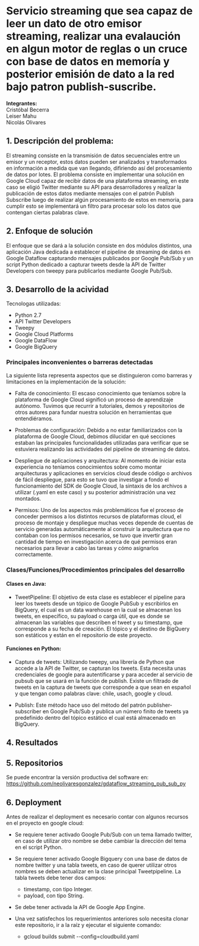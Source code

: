 # **Servicio streaming que sea capaz de leer un dato de otro emisor streaming, realizar una evalaución en algun motor de reglas o un cruce con base de datos en memoría y posterior emisión de dato a la red bajo patron publish-suscribe.**

**Integrantes:** <br />
Cristóbal Becerra <br />
Leiser Mahu<br />
Nicolás Olivares <br />

## 1. Descripción del problema:

El streaming consiste en la transmisión de datos secuenciales entre un emisor y un receptor, estos datos pueden ser analizados y transformados en información a medida que van llegando, difiriendo así del procesamiento de datos por lotes.
El problema consiste en implementar una solución en Google Cloud capaz de recibir datos de una plataforma streaming, en este caso se eligió Twitter mediante su API para desarrolladores y realizar la publicación de estos datos mediante mensajes con el patrón Publish Subscribe luego de realizar algún procesamiento de estos en memoria, para cumplir esto se implementará un filtro para procesar solo los datos que contengan ciertas palabras clave.

## 2. Enfoque de solución

El enfoque que se dará a la solución consiste en dos módulos distintos, una aplicación Java dedicada a establecer el pipeline de streaming de datos en Google Dataflow capturando mensajes publicados por Google Pub/Sub y un script Python dedicado a capturar tweets desde la API de Twitter Developers con tweepy para publicarlos mediante Google Pub/Sub.

## 3. Desarrollo de la acividad

Tecnologas utilizadas:

- Python 2.7 <br />
- API Twitter Developers <br />
- Tweepy <br />
- Google Cloud Platforms <br />
- Google DataFlow <br />
- Google BigQuery <br />


### Principales inconvenientes o barreras detectadas

La siguiente lista representa aspectos que se distinguieron como barreras y limitaciones en la implementación de la solución:

- Falta de conocimiento: El escaso conocimiento que teníamos sobre la plataforma de Google Cloud significó un proceso de aprendizaje autónomo. Tuvimos que recurrir a tutoriales, demos y repositorios de otros autores para fundar nuestra solución en herramientas que entendiéramos.

- Problemas de configuración: Debido a no estar familiarizados con la plataforma de Google Cloud, debimos dilucidar en qué secciones estaban las principales funcionalidades utilizadas para verificar que se estuviera realizando las actividades del pipeline de streaming de datos.

- Despliegue de aplicaciones y arquitectura: Al momento de iniciar esta experiencia no teníamos conocimientos sobre como montar arquitecturas y aplicaciones en servicios cloud desde código o archivos de fácil despliegue, para esto se tuvo que investigar a fondo el funcionamiento del SDK de Google Cloud, la sintaxis de los archivos a utilizar (.yaml en este caso) y su posterior administración una vez montados.
 
- Permisos: Uno de los aspectos más problemáticos fue el proceso de conceder permisos a los distintos recursos de plataformas cloud, el proceso de montaje y despliegue muchas veces depende de cuentas de servicio generadas automáticamente al construir la arquitectura que no contaban con los permisos necesarios, se tuvo que invertir gran cantidad de tiempo en investigación acerca de qué permisos eran necesarios para llevar a cabo las tareas y cómo asignarlos correctamente.

### Clases/Funciones/Procedimientos principales del desarrollo

#### Clases en Java:
- TweetPipeline: El objetivo de esta clase es establecer el pipeline para leer los tweets desde un tópico de Google PubSub y escribirlos en BigQuery, el cual es un data warehouse en la cual se almacenan los tweets, en específico, su payload o carga útil, que es donde se almacenan las variables que describen el tweet y su timestamp, que corresponde a su fecha de creación.
El tópico y el destino de BigQuery son estáticos y están en el repositorio de este proyecto.

#### Funciones en Python:

 - Captura de tweets: Utilizando tweepy, una librería de Python que accede a la API de Twitter, se capturan los tweets. Esta necesita unas credenciales de google para autentificarse y para acceder al servicio de pubsub que se usará en la función de publish. Existe un filtrado de tweets en la captura de tweets que corresponde a que sean en español y que tengan como palabras clave: chile, usach, google y cloud.

 - Publish: Este método hace uso del método del patrón publisher-subscriber en Google Pub/Sub y publica un número finito de tweets ya predefinido dentro del tópico estático el cual está almacenado en BigQuery. 


## 4. Resultados



## 5. Repositorios

Se puede encontrar la versión productiva del software en: https://github.com/neolivaresgonzalez/gdataflow_streaming_pub_sub_py

## 6. Deployment

Antes de realizar el deployment es necesario contar con algunos recursos en el proyecto en google cloud:
 
- Se requiere tener activado Google Pub/Sub con un tema llamado twitter, en caso de utilizar otro nombre se debe cambiar la dirección del tema en el script Python.

- Se requiere tener activado Google Bigquery con una base de datos de nombre twitter y una tabla tweets, en caso de querer utilizar otros nombres se deben actualizar en la clase principal Tweetpipeline. La tabla tweets debe tener dos campos:
  - timestamp, con tipo Integer.
  - payload, con tipo String.

- Se debe tener activada la API de Google App Engine.

- Una vez satisfechos los requerimientos anteriores solo necesita clonar este repositorio, ir a la raíz y ejecutar el siguiente comando:

  - gcloud builds submit --config=cloudbuild.yaml




